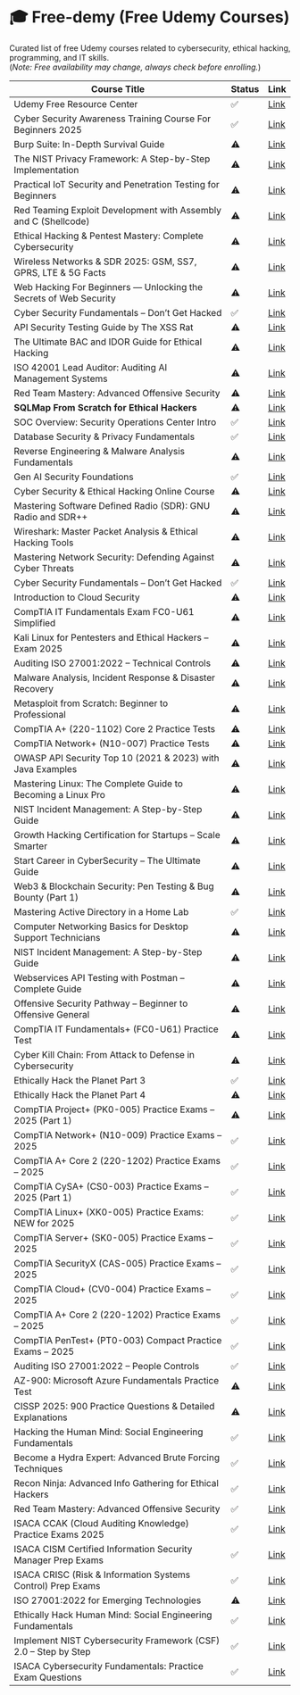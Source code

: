 # 🎓 Free-demy (Free Udemy Courses)

Curated list of free Udemy courses related to cybersecurity, ethical hacking, programming, and IT skills.  
(*Note: Free availability may change, always check before enrolling.*)

| Course Title                          | Status | Link |
|--------------------------------------|--------|------|
| Udemy Free Resource Center |  ✅  | [Link](https://www.udemy.com/courses/free/) |
| Cyber Security Awareness Training Course For Beginners 2025 | ✅     | [Link](https://www.udemy.com/course/cyber-security-awareness-training-course/?LSNPUBID=0F1O0otUXQc&ranMID=47901&ranEAID=0F1O0otUXQc&ranSiteID=0F1O0otUXQc-eC0dWwM5rIN3hFs2pgxSDg) |
| Burp Suite: In-Depth Survival Guide      | ⚠️     | [Link](https://www.udemy.com/course/burp-suite-in-depth-survival-guide/?couponCode=9FEFE62E93942AFCF2E7)       |
| The NIST Privacy Framework: A Step-by-Step Implementation | ⚠️     | [Link](https://www.udemy.com/course/the-nist-privacy-framework-a-step-by-step-implementation/?couponCode=3D86C22455EB987F746D) |
| Practical IoT Security and Penetration Testing for Beginners | ⚠️  | [Link](https://www.udemy.com/course/iot-security-beginners/?couponCode=D42AABD966028AA4EDC0) |
| Red Teaming Exploit Development with Assembly and C (Shellcode) | ⚠️     | [Link](https://www.udemy.com/course/shellcode/?couponCode=5-STAR-RED-TEAM)                      |
| Ethical Hacking & Pentest Mastery: Complete Cybersecurity | ⚠️     | [Link](https://www.udemy.com/course/real_pentest/?couponCode=5-STAR-HACKING)                    |
| Wireless Networks & SDR 2025: GSM, SS7, GPRS, LTE & 5G Facts               | ⚠️     | [Link](https://www.udemy.com/course/gsm-gprs-ss7-edge-masterclass/?couponCode=5-G-5-STAR-PLEASE) |
| Web Hacking For Beginners — Unlocking the Secrets of Web Security         | ⚠️     | [Link](https://www.udemy.com/course/web-hacking-for-beginners/?couponCode=09515B48FDEE55F0A758) |
| Cyber Security Fundamentals – Don’t Get Hacked | ✅   | [Link](https://www.udemy.com/course/cybersecuritydticourse/)                          |
| API Security Testing Guide by The XSS Rat                                 | ⚠️     | [Link](https://www.udemy.com/course/uncle-rats-api-security-testing-guide/?couponCode=05795A30DFF56FA7F08B) |
| The Ultimate BAC and IDOR Guide for Ethical Hacking                        | ⚠️     | [Link](https://www.udemy.com/course/the-ultimate-bac-and-idor-guide-for-ethical-hacking/?couponCode=A1ED7AF37002A40A600C) |
| ISO 42001 Lead Auditor: Auditing AI Management Systems           | ⚠️     | [Link](https://www.udemy.com/course/iso-42001-lead-auditor-auditing-ai-management-systems/?couponCode=32E184DCBB7BC3C34B3A) |
| Red Team Mastery: Advanced Offensive Security                                | ⚠️     | [Link](https://www.udemy.com/course/red-team-mastery-advanced-offensive-security/?couponCode=3B6D3272B62D4E476C24) |
| **SQLMap From Scratch for Ethical Hackers**       | ⚠️     | [Link](https://www.udemy.com/course/sqlmap-from-scratch-for-ethical-hackers/?couponCode=DCD44E7CE25CB85A580E) |
| SOC Overview: Security Operations Center Intro | ✅     | [Link](https://www.udemy.com/course/soc-overview/)                                              |
| Database Security & Privacy Fundamentals                | ✅     | [Link](https://www.udemy.com/course/database-security-privacy-fundamentals/)                      |
| Reverse Engineering & Malware Analysis Fundamentals              | ⚠️     | [Link](https://www.udemy.com/course/reverse-engineering-malware-analysis/?couponCode=RE-ENGINEERING-2025)     |
| Gen AI Security Foundations      | ✅     | [Link](https://www.udemy.com/course/gen-ai-security-foundations/)                            |
| Cyber Security & Ethical Hacking Online Course     | ⚠️     | [Link](https://www.udemy.com/course/cyber-security-ethical-hacking-online-course/?couponCode=5F513B54BB447C91BDA5) |
| Mastering Software Defined Radio (SDR): GNU Radio and SDR++                   | ⚠️     | [Link](https://www.udemy.com/course/software_defined_radio/?couponCode=SDR-5-STAR-PLEASE)                               |
| Wireshark: Master Packet Analysis & Ethical Hacking Tools   | ⚠️     | [Link](https://www.udemy.com/course/wireshark-course/?couponCode=WIRESHARK_5-STAR)     |
| Mastering Network Security: Defending Against Cyber Threats | ⚠️     | [Link](https://www.udemy.com/course/master-network-security/?couponCode=NETSEC-5-STARPLS)                 |
| Cyber Security Fundamentals – Don’t Get Hacked | ✅     | [Link](https://www.udemy.com/course/cybersecuritydticourse/)          |
| Introduction to Cloud Security       | ⚠️     | [Link](https://www.udemy.com/course/introduction-to-cloud-security/)                                           |
| CompTIA IT Fundamentals Exam FC0-U61 Simplified      | ⚠️     | [Link](https://www.udemy.com/course/comptia-it-fundamentals-simplified/?couponCode=76261A3190E3313CFB68)       |
| Kali Linux for Pentesters and Ethical Hackers – Exam 2025  | ⚠️     | [Link](https://www.udemy.com/course/kali-linux-for-pentesters-and-ethical-hackers-exam-2025-m/?couponCode=KALILINUX) |
| Auditing ISO 27001:2022 – Technical Controls | ⚠️     | [Link](https://www.udemy.com/course/auditing-iso-270012022-technical-controls/?couponCode=4DEF1D7EEED030CB1EC8) |
| Malware Analysis, Incident Response & Disaster Recovery   | ⚠️     | [Link](https://www.udemy.com/course/malware-analysis-incident-response-for-it-technicians/?couponCode=B6B524DBAB88DA67B2C2) |
| Metasploit from Scratch: Beginner to Professional | ⚠️     | [Link](https://www.udemy.com/course/metasploit-from-scratch-beginner-to-professional/?couponCode=01D66CDB22E5295746C7) |
| CompTIA A+ (220-1102) Core 2 Practice Tests            | ⚠️     | [Link](https://www.udemy.com/course/mhn-comptia-a-plus-220-1102-core-2-exam-prep-practice-tests/?couponCode=FIRST-FREE-COUPON) |
| CompTIA Network+ (N10-007) Practice Tests          | ⚠️     | [Link](https://www.udemy.com/course/practice-test-comptia-network-n10-007/?couponCode=DC92920C699946402A96) |
| OWASP API Security Top 10 (2021 & 2023) with Java Examples | ⚠️     | [Link](https://www.udemy.com/course/owasp-learnit/?couponCode=AUGUST_FREE3_2025)                     |
| Mastering Linux: The Complete Guide to Becoming a Linux Pro | ⚠️     | [Link](https://www.udemy.com/course/linux-training/?couponCode=LINUX-5-STAR-PLS) |
| NIST Incident Management: A Step-by-Step Guide     | ⚠️     | [Link](https://www.udemy.com/course/the-nist-incident-management-a-step-by-step-guide/?couponCode=9B59A7A9E9C76B6D9F1B) |
| Growth Hacking Certification for Startups – Scale Smarter |  ⚠️ | [Link](https://www.udemy.com/course/growth-hacking-certification-for-startups-scale-smarter/?couponCode=AUG-FREE) |
| Start Career in CyberSecurity – The Ultimate Guide | ⚠️     | [Link](https://www.udemy.com/course/cybersecuritystartcareer2022-thecompletecourse/?couponCode=E79FCCC897C5A648BFF2) |
| Web3 & Blockchain Security: Pen Testing & Bug Bounty (Part 1)        | ⚠️     | [Link](https://www.udemy.com/course/web3-and-blockchain-securitypen-testing-bug-bounty-part1/?couponCode=31D116F31539AAC26197) |
| Mastering Active Directory in a Home Lab | ✅     | [Link](https://www.udemy.com/course/mastering-active-directory-in-a-home-lab/)     |
| Computer Networking Basics for Desktop Support Technicians | ⚠️     | [Link](https://www.udemy.com/course/computer-networking-basics-for-desktop-support-technicians/?couponCode=BCBB6B9C75E567FF0E76) |
| NIST Incident Management: A Step-by-Step Guide | ⚠️     | [Link](https://www.udemy.com/course/the-nist-incident-management-a-step-by-step-guide/?couponCode=9B59A7A9E9C76B6D9F1B) |
| Webservices API Testing with Postman – Complete Guide | ⚠️     | [Link](https://www.udemy.com/course/api-testing-with-postman-for-beginners-learnit/?couponCode=AUGUST_FREE3_2025) |
| Offensive Security Pathway – Beginner to Offensive General |  ⚠️ | [Link](https://www.udemy.com/course/offensive-security-pathway/?couponCode=18621BC80F9308FC52E8) |
| CompTIA IT Fundamentals+ (FC0-U61) Practice Test | ⚠️            | [Link](https://www.udemy.com/course/practice-test-comptia-it-fundamentals-fc0-u61/?couponCode=94711F799438DC72F81D)                      |
| Cyber Kill Chain: From Attack to Defense in Cybersecurity       |  ⚠️  | [Link](https://www.udemy.com/course/cyber-kill-chain-from-attack-to-defense-in-cybersecurity/?couponCode=C184CB5F133B75CBB3F7) |
| Ethically Hack the Planet Part 3 |  ✅  | [Link](https://www.udemy.com/course/ethically-hack-the-planet-part-3/?couponCode=LEARNINSEPT) |
| Ethically Hack the Planet Part 4          | ⚠️ | [Link](https://www.udemy.com/course/ethically-hack-the-planet-part-4/?couponCode=LEARNINSEPT) |
| CompTIA Project+ (PK0-005) Practice Exams – 2025 (Part 1)  |  ⚠️  | [Link](https://www.udemy.com/course/comptia-project-pk0-005-practice-exams-2025/?couponCode=B412FA36B5A21E90D84B) |
| CompTIA Network+ (N10-009) Practice Exams – 2025                   | ✅     | [Link](https://www.udemy.com/course/comptia-network-n10-009-practice-exams-2025/?couponCode=673236C09C825B50D3F4) |
| CompTIA A+ Core 2 (220-1202) Practice Exams – 2025 | ✅     | [Link](https://www.udemy.com/course/comptia-a-core-2-220-1202-practice-exams-2025/?couponCode=4E7975206362108A1E52) |
| CompTIA CySA+ (CS0-003) Practice Exams – 2025 (Part 1) | ✅     | [Link](https://www.udemy.com/course/comptia-cysa-cs0-003-practice-exams-2025/?couponCode=382863CF5F6060352D83) |
| CompTIA Linux+ (XK0-005) Practice Exams: NEW for 2025       | ✅     | [Link](https://www.udemy.com/course/comptia-linux-xk0-005-practice-exams-2025/?couponCode=89DA88EC62297DCC0B0E) |
| CompTIA Server+ (SK0-005) Practice Exams – 2025         | ✅     | [Link](https://www.udemy.com/course/comptia-linux-xk0-005-practice-exams-2025/?couponCode=89DA88EC62297DCC0B0E) |
| CompTIA SecurityX (CAS-005) Practice Exams – 2025   | ✅     | [Link](https://www.udemy.com/course/comptia-securityx-cas-005-practice-exams-2025/?couponCode=48611B74CAE465EA6B66) |
| CompTIA Cloud+ (CV0-004) Practice Exams – 2025   | ✅     | [Link](https://www.udemy.com/course/comptia-cloudcv0-004-practice-exams-2025/?couponCode=C7842A17251F7056829F)     |
| CompTIA A+ Core 2 (220-1202) Practice Exams – 2025              | ✅     | [Link](https://www.udemy.com/course/comptia-a-core-2-220-1202-practice-exams-2025/?couponCode=4E7975206362108A1E52) |
| CompTIA PenTest+ (PT0-003) Compact Practice Exams – 2025 | ✅     | [Link](https://www.udemy.com/course/comptia-pentest-pt0-003-practice-exams-2025/?couponCode=D3F85555BCB13816326A)     |
| Auditing ISO 27001:2022 – People Controls      | ✅     | [Link](https://www.udemy.com/course/auditing-iso-270012022-people-controls/?couponCode=E04B0F7DD185FC9460F0) |
| AZ-900: Microsoft Azure Fundamentals Practice Test | ⚠️ | [Link](https://www.udemy.com/course/azue-az-900-az-900-practice-test-exam-latest-questions/?couponCode=SEPOPEN0) |
| CISSP 2025: 900 Practice Questions & Detailed Explanations | ⚠️     | [Link](https://www.udemy.com/course/cissp-900-practice-questions-detailed-explanations/?couponCode=D88A68B4736430C26410) |
| Hacking the Human Mind: Social Engineering Fundamentals | ✅ | [Link](https://www.udemy.com/course/hacking-the-human-mind-social-engineering-fundamentals/?couponCode=LEARNINSEPT) |
| Become a Hydra Expert: Advanced Brute Forcing Techniques | ✅ | [Link](https://www.udemy.com/course/become-a-hydra-expert-advanced-brute-forcing-techniques/?couponCode=LEARNINSEPT) |
| Recon Ninja: Advanced Info Gathering for Ethical Hackers | ✅ | [Link](https://www.udemy.com/course/recon-ninja-advanced-info-gathering-for-ethical-hackers/?couponCode=LEARNINSEPT) |
| Red Team Mastery: Advanced Offensive Security | ✅ | [Link](https://www.udemy.com/course/red-team-mastery-advanced-offensive-security/?couponCode=LEARNINSEPT) |
| ISACA CCAK (Cloud Auditing Knowledge) Practice Exams 2025 | ✅ | [Link](https://www.udemy.com/course/isaca-ccak-cloud-auditing-knowledge-practice-exams-2025/?couponCode=DB283E4842F3C937B7EF) |
| ISACA CISM Certified Information Security Manager Prep Exams | ✅ | [Link](https://www.udemy.com/course/isaca-cism-certified-information-security-manager-prep-exams/?couponCode=83D1FBF9424AE1968A28) |
| ISACA CRISC (Risk & Information Systems Control) Prep Exams | ✅ | [Link](https://www.udemy.com/course/isaca-criscrisk-and-information-systems-control-prep-exams/?couponCode=6605CC17E08C8790FB46) |
| ISO 27001:2022 for Emerging Technologies | ⚠️ | [Link](https://www.udemy.com/course/iso-270012022-for-emerging-technologies/?couponCode=B6994CAFDE8FA45DC8B7) |
| Ethically Hack Human Mind: Social Engineering Fundamentals |  ✅   | [Link](https://www.udemy.com/course/hacking-the-human-mind-social-engineering-fundamentals/?couponCode=LEARNINSEPT) |
| Implement NIST Cybersecurity Framework (CSF) 2.0 – Step by Step | ✅     | [Link](https://www.udemy.com/course/implement-nist-cybersecurity-frameworkcsf-20-step-by-step/?couponCode=9D324C3ECC78B1E9FE10) |
| ISACA Cybersecurity Fundamentals: Practice Exam Questions | ✅     | [Link](https://www.udemy.com/course/cybersecurity-fundamentals-isaca-practice-exam-questions/?couponCode=KOREA123) |















